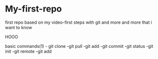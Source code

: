 # My-first-repo
first repo based on my video-first steps with git and more and more that i want to know

HOOO





basic commands(1)
     - git clone
     -git pull
     -git add
     -git commit
     -git status
     -git init
     -git remote
     -git add



